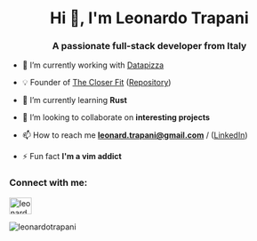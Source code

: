 <h1 align="center">Hi 👋, I'm Leonardo Trapani</h1>
<h3 align="center">A passionate full-stack developer from Italy</h3>

- 🔭 I’m currently working with [Datapizza](https://datapizza.tech)

- 💡 Founder of [The Closer Fit](https://thecloserfit.com) ([Repository](https://github.com/thecloserfit/thecloserfit))

- 🌱 I’m currently learning **Rust**

- 👯 I’m looking to collaborate on **interesting projects**

- 📫 How to reach me **leonard.trapani@gmail.com** / ([LinkedIn](https://linkedin.com/in/leonardotrapani))

- ⚡ Fun fact **I'm a vim addict**

<h3 align="left">Connect with me:</h3>
<p align="left">
<a href="https://linkedin.com/in/leonardo trapani" target="blank"><img align="center" src="https://raw.githubusercontent.com/rahuldkjain/github-profile-readme-generator/master/src/images/icons/Social/linked-in-alt.svg" alt="leonardo trapani" height="30" width="40" /></a>
</p>

<p><img align="center" src="https://github-readme-stats.vercel.app/api/top-langs?username=leonardotrapani&show_icons=true&locale=en&layout=compact" alt="leonardotrapani" /></p>
